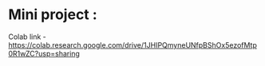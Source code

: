 # Mini project :

Colab link - https://colab.research.google.com/drive/1JHIPQmyneUNfpBShOx5ezofMtp0R1wZC?usp=sharing
